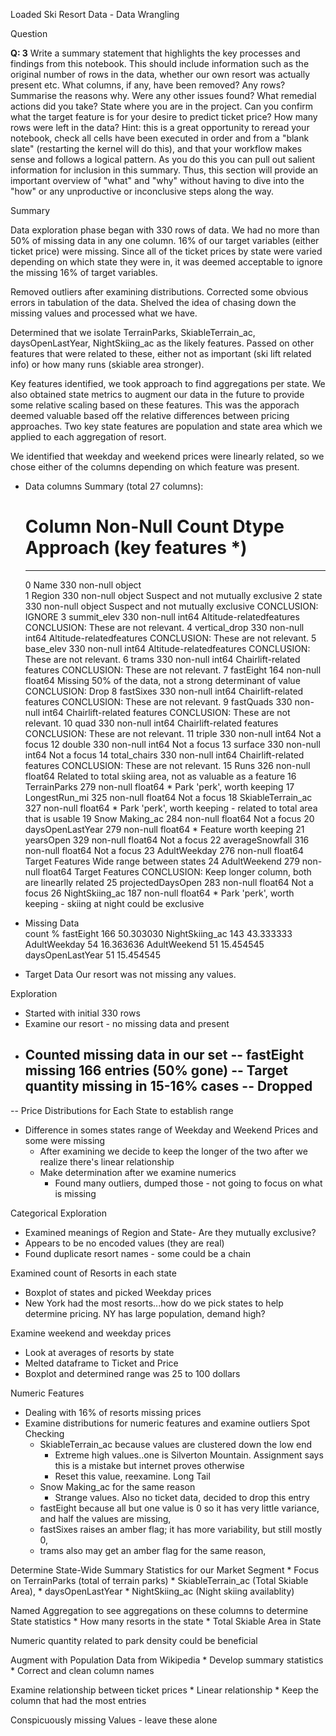 Loaded Ski Resort Data - Data Wrangling

Question

**Q: 3** Write a summary statement that highlights the key processes and findings from this notebook. This should include information such as the original number of rows in the data, whether our own resort was actually present etc. What columns, if any, have been removed? Any rows? Summarise the reasons why. Were any other issues found? What remedial actions did you take? State where you are in the project. Can you confirm what the target feature is for your desire to predict ticket price? How many rows were left in the data? Hint: this is a great opportunity to reread your notebook, check all cells have been executed in order and from a "blank slate" (restarting the kernel will do this), and that your workflow makes sense and follows a logical pattern. As you do this you can pull out salient information for inclusion in this summary. Thus, this section will provide an important overview of "what" and "why" without having to dive into the "how" or any unproductive or inconclusive steps along the way.

Summary
    
Data exploration phase began with 330 rows of data.  We had no more than 50% of missing data in any one column.  16% of our target variables (either ticket price) were missing.  Since all of the ticket prices by state were varied depending on which state they were in, it was deemed acceptable to ignore the missing 16% of target variables.  

Removed outliers after examining distributions.  Corrected some obvious errors in tabulation of the data.  Shelved the idea of chasing down the missing values and processed what we have.

Determined that we isolate TerrainParks, SkiableTerrain_ac, daysOpenLastYear, NightSkiing_ac as the likely features.  Passed on other features that were related to these, either not as important (ski lift related info) or how many runs (skiable area stronger).

Key features identified, we took approach to find aggregations per state.  We also obtained state metrics to augment our data in the future to provide some relative scaling based on these features.  This was the apporach deemed valuable based off the relative differences between pricing approaches. Two key state features are population and state area which we applied to each aggregation of resort.

We identified that weekday and weekend prices were linearly related, so we chose either of the columns depending on which feature was present.


- Data columns Summary (total 27 columns):
     
     #   Column             Non-Null Count  Dtype     Approach (key features *)
    ---  ------             --------------  -----     --------
     0   Name               330 non-null    object      
     1   Region             330 non-null    object    Suspect and not mutually exclusive
     2   state              330 non-null    object    Suspect and not mutually exclusive  CONCLUSION: IGNORE
     3   summit_elev        330 non-null    int64     Altitude-relatedfeatures CONCLUSION: These are not relevant.
     4   vertical_drop      330 non-null    int64     Altitude-relatedfeatures CONCLUSION: These are not relevant.
     5   base_elev          330 non-null    int64     Altitude-relatedfeatures CONCLUSION: These are not relevant.
     6   trams              330 non-null    int64     Chairlift-related features CONCLUSION: These are not relevant.
     7   fastEight          164 non-null    float64   Missing 50% of the data, not a strong determinant of value CONCLUSION: Drop
     8   fastSixes          330 non-null    int64     Chairlift-related features CONCLUSION: These are not relevant.
     9   fastQuads          330 non-null    int64     Chairlift-related features CONCLUSION: These are not relevant.
     10  quad               330 non-null    int64     Chairlift-related features CONCLUSION: These are not relevant.
     11  triple             330 non-null    int64     Not a focus
     12  double             330 non-null    int64     Not a focus
     13  surface            330 non-null    int64     Not a focus
     14  total_chairs       330 non-null    int64     Chairlift-related features CONCLUSION: These are not relevant.
     15  Runs               326 non-null    float64   Related to total skiing area, not as valuable as a feature
     16  TerrainParks       279 non-null    float64   * Park 'perk', worth keeping
     17  LongestRun_mi      325 non-null    float64   Not a focus
     18  SkiableTerrain_ac  327 non-null    float64   * Park 'perk', worth keeping - related to total area that is usable
     19  Snow Making_ac     284 non-null    float64   Not a focus
     20  daysOpenLastYear   279 non-null    float64   * Feature worth keeping
     21  yearsOpen          329 non-null    float64   Not a focus
     22  averageSnowfall    316 non-null    float64   Not a focus
     23  AdultWeekday       276 non-null    float64   Target Features  Wide range between states
     24  AdultWeekend       279 non-null    float64   Target Features  CONCLUSION: Keep longer column, both are linearlly related 
     25  projectedDaysOpen  283 non-null    float64   Not a focus
     26  NightSkiing_ac     187 non-null    float64   * Park 'perk', worth keeping - skiing at night could be exclusive 
     
- Missing Data    
    count	%
    fastEight	        166	50.303030
    NightSkiing_ac	    143	43.333333
    AdultWeekday	    54	16.363636
    AdultWeekend	    51	15.454545
    daysOpenLastYear	51	15.454545
     
- Target Data
  Our resort was not missing any values.

Exploration
- Started with initial 330 rows
- Examine our resort - no missing data and present
- Counted missing data in our set
-- fastEight missing 166 entries (50% gone)
-- Target quantity missing in 15-16% cases
-- Dropped
    - 
-- Price Distributions for Each State to establish range
   * Difference in somes states range of Weekday and Weekend Prices and some were missing
       * After examining we decide to keep the longer of the two after we realize there's linear relationship
       * Make determination after we examine numerics
           * Found many outliers, dumped those - not going to focus on what is missing


Categorical Exploration
- Examined meanings of Region and State- Are they mutually exclusive?
- Appears to be no encoded values (they are real)
- Found duplicate resort names - some could be a chain

Examined count of Resorts in each state
- Boxplot of states and picked Weekday prices
- New York had the most resorts...how do we pick states to help determine pricing. NY has large population, demand high?

Examine weekend and weekday prices
- Look at averages of resorts by state
- Melted dataframe to Ticket and Price
- Boxplot and determined range was 25 to 100 dollars

Numeric Features
- Dealing with 16% of resorts missing prices
- Examine distributions for numeric features and examine outliers Spot Checking
    * SkiableTerrain_ac because values are clustered down the low end
        - Extreme high values..one is Silverton Mountain.  Assignment says this is a mistake but internet proves otherwise
        - Reset this value, reexamine. Long Tail
    * Snow Making_ac for the same reason
        - Strange values.  Also no ticket data, decided to drop this entry
    * fastEight because all but one value is 0 so it has very little variance, and half the values are missing,
    * fastSixes raises an amber flag; it has more variability, but still mostly 0,
    * trams also may get an amber flag for the same reason,
 
Determine State-Wide Summary Statistics for our Market Segment
    * Focus on TerrainParks (total of terrain parks)
    * SkiableTerrain_ac (Total Skiable Area), 
    * daysOpenLastYear
    * NightSkiing_ac (Night skiing availablity)
    
Named Aggregation to see aggregations on these columns to determine State statistics
    * How many resorts in the state
    * Total Skiable Area in State
    
Numeric quantity related to park density could be beneficial
    
 
Augment with Population Data from Wikipedia
    * Develop summary statistics
    * Correct and clean column names
    
  
Examine relationship between ticket prices
     * Linear relationship
     * Keep the column that had the most entries
     
Conspicuously missing Values - leave these alone